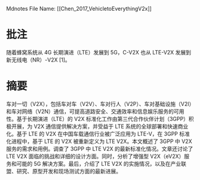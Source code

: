  Mdnotes File Name: [[Chen_2017_VehicletoEverythingV2x]]

# 批注
随着蜂窝系统从 4G 长期演进（LTE）发展到 5G，C-V2X 也从 LTE-V2X 发展到新无线电（NR）-V2X [1]。

# 摘要
车对一切（V2X），包括车对车（V2V）、车对行人（V2P）、车对基础设施（V2I）和车对网络（V2N）通信，可提高道路安全、交通效率和信息娱乐服务的可用性。基于长期演进（LTE）的 V2X 标准化工作由第三代合作伙伴计划（3GPP）积极开展，为 V2X 通信提供解决方案，并受益于 LTE 系统的全球部署和快速商业化。基于 LTE 的 V2X 在中国车载通信行业被广泛应用为 LTE-V，在 3GPP 标准化进程中，基于 LTE 的 V2X 被重新定义为 LTE V2X。本文概述了 3GPP 中 V2X 服务的需求和用例。调查了 3GPP 中 LTE V2X 的最新标准化情况。文章还讨论了 LTE V2X 面临的挑战和详细的设计方面。同时，分析了增强型 V2X（eV2X）服务和可能的 5G 解决方案。最后，介绍了 LTE V2X 的实施情况，以及在产业联盟、研究、原型开发和现场测试方面的最新进展。